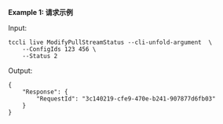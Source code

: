 **Example 1: 请求示例**



Input: 

```
tccli live ModifyPullStreamStatus --cli-unfold-argument  \
    --ConfigIds 123 456 \
    --Status 2
```

Output: 
```
{
    "Response": {
        "RequestId": "3c140219-cfe9-470e-b241-907877d6fb03"
    }
}
```

